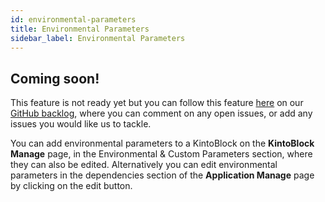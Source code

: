 ```yaml
---
id: environmental-parameters
title: Environmental Parameters
sidebar_label: Environmental Parameters
---
```


## Coming soon!

This feature is not ready yet but you can follow this feature [here](https://github.com/kintohub/backlog/issues/18) on our [GitHub backlog](https://github.com/kintohub/backlog), where you can comment on any open issues, or add any issues you would like us to tackle.


You can add environmental parameters to a KintoBlock on the **KintoBlock Manage** page, in the Environmental & Custom Parameters section, where they can also be edited. Alternatively you can edit environmental parameters in the dependencies section of the **Application Manage** page by clicking on the edit button.
